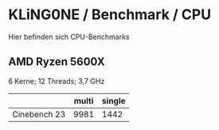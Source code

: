 # KLiNG0NE / Benchmark / CPU  
Hier befinden sich CPU-Benchmarks

## AMD Ryzen 5600X

6 Kerne; 12 Threads; 3,7 GHz

|              | multi | single |
| ------------ | ----- | ------ |
| Cinebench 23 | 9981  | 1442   |

